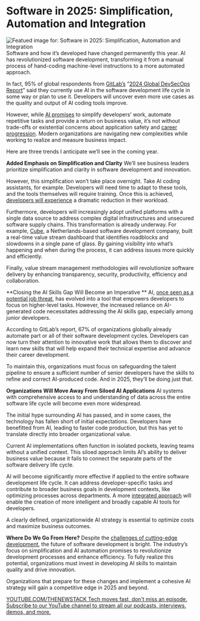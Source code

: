 # Software in 2025: Simplification, Automation and Integration
![Featued image for: Software in 2025: Simplification, Automation and Integration](https://cdn.thenewstack.io/media/2025/01/673296d1-integration1-1024x576.jpg)
Software and how it’s developed have changed permanently this year. AI has revolutionized software development, transforming it from a manual process of hand-coding machine-level instructions to a more automated approach.

In fact, 95% of global respondents from [GitLab’s](https://about.gitlab.com/?utm_content=inline+mention) “[2024 Global DevSecOps Report](https://learn.gitlab.com/devsecops-survey-2024/?utm_medium=earned&utm_source=thenewstack&utm_campaign=eg_global_comm_x_x_en_stephenwalters_predictions25_tns)” said they currently use AI in the software development life cycle in some way or plan to use it. Developers will uncover even more use cases as the quality and output of AI coding tools improve.

However, while [AI promises](https://thenewstack.io/ai-trends-coming-in-2025/) to simplify developers’ work, automate repetitive tasks and provide a return on business value, it’s not without trade-offs or existential concerns about application safety and [career progression](https://thenewstack.io/all-things-open-whats-your-future-as-a-developer/). Modern organizations are navigating new complexities while working to realize and measure business impact.

Here are three trends I anticipate we’ll see in the coming year.

**Added Emphasis on Simplification and Clarity**
We’ll see business leaders prioritize simplification and clarity in software development and innovation.

However, this simplification won’t take place overnight. Take AI coding assistants, for example. Developers will need time to adapt to these tools, and the tools themselves will require training. Once this is achieved, [developers will experience](https://thenewstack.io/modernizing-the-developer-experience-with-ai/) a dramatic reduction in their workload.

Furthermore, developers will increasingly adopt unified platforms with a single data source to address complex digital infrastructures and unsecured software supply chains. This transformation is already underway. For example, [Cube](https://cube.nl/), a Netherlands-based software development company, built a real-time value stream dashboard that identifies roadblocks and slowdowns in a single pane of glass. By gaining visibility into what’s happening and when during the process, it can address issues more quickly and efficiently.

Finally, value stream management methodologies will revolutionize software delivery by enhancing transparency, security, productivity, efficiency and collaboration.

**Closing the AI Skills Gap Will Become an Imperative **
AI, [once seen as a potential job threat](https://thenewstack.io/how-will-generative-ai-change-the-tech-job-market/), has evolved into a tool that empowers developers to focus on higher-level tasks. However, the increased reliance on AI-generated code necessitates addressing the AI skills gap, especially among junior developers.

According to GitLab’s report, 67% of organizations globally already automate part or all of their software development cycles. Developers can now turn their attention to innovative work that allows them to discover and learn new skills that will help expand their technical expertise and advance their career development.

To maintain this, organizations must focus on safeguarding the talent pipeline to ensure a sufficient number of senior developers have the skills to refine and correct AI-produced code. And in 2025, they’ll be doing just that.

**Organizations Will Move Away From Siloed AI Applications**
AI systems with comprehensive access to and understanding of data across the entire software life cycle will become even more widespread.

The initial hype surrounding AI has passed, and in some cases, the technology has fallen short of initial expectations. Developers have benefitted from AI, leading to faster code production, but this has yet to translate directly into broader organizational value.

Current AI implementations often function in isolated pockets, leaving teams without a unified context. This siloed approach limits AI’s ability to deliver business value because it fails to connect the separate parts of the software delivery life cycle.

AI will become significantly more effective if applied to the entire software development life cycle. It can address developer-specific tasks and contribute to broader business goals in development contexts, like optimizing processes across departments. A more [integrated approach](https://thenewstack.io/prepare-developers-for-integrating-ai-into-their-workflows/) will enable the creation of more intelligent and broadly capable AI tools for developers.

A clearly defined, organizationwide AI strategy is essential to optimize costs and maximize business outcomes.

**Where Do We Go From Here?**
Despite the [challenges of cutting-edge development](https://thenewstack.io/three-software-development-challenges-slowing-ai-progress/), the future of software development is bright. The industry’s focus on simplification and AI automation promises to revolutionize development processes and enhance efficiency. To fully realize this potential, organizations must invest in developing AI skills to maintain quality and drive innovation.

Organizations that prepare for these changes and implement a cohesive AI strategy will gain a competitive edge in 2025 and beyond.

[
YOUTUBE.COM/THENEWSTACK
Tech moves fast, don't miss an episode. Subscribe to our YouTube
channel to stream all our podcasts, interviews, demos, and more.
](https://youtube.com/thenewstack?sub_confirmation=1)